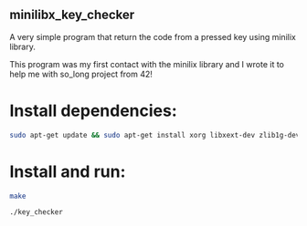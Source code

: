 ## minilibx_key_checker
A very simple program that return the code from a pressed key using minilix library.

This program was my first contact with the minilix library and I wrote it to help me with so_long project from 42!

# Install dependencies:
```bash
sudo apt-get update && sudo apt-get install xorg libxext-dev zlib1g-dev libbsd-dev
```

# Install and run:
```bash
make
```

```bash
./key_checker
```
